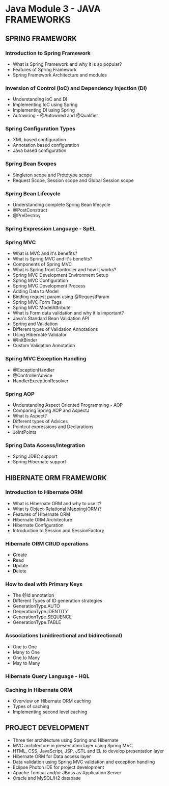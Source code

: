 # Java Module 3 - JAVA FRAMEWORKS

## SPRING FRAMEWORK
### Introduction to Spring Framework
- What is Spring Framework and why it is so popular?
- Features of Spring Framework
- Spring Framework Architecture and modules

### Inversion of Control (IoC) and Dependency Injection (DI)
- Understanding IoC and DI
- Implementing IoC using Spring
- Implementing DI using Spring
- Autowiring - @Autowired and @Qualifier

### Spring Configuration Types
- XML based configuration
- Annotation based configuration
- Java based configuration

### Spring Bean Scopes
- Singleton scope and Prototype scope
- Request Scope, Session scope and Global Session scope

### Spring Bean Lifecycle
- Understanding complete Spring Bean lifecycle
- @PostConstruct
- @PreDestroy

### Spring Expression Language - SpEL

### Spring MVC
- What is MVC and it's benefits?
- What is Spring MVC and it's benefits?
- Components of Spring MVC
- What is Spring front Controller and how it works?
- Spring MVC Development Environment Setup
- Spring MVC Configuration
- Spring MVC Development Process
- Adding Data to Model
- Binding request param using @RequestParam
- Spring MVC Form Tags
- Spring MVC ModelAttribute
- What is Form data validation and why it is important?
- Java's Standard Bean Validation API
- Spring and Validation
- Different types of Validation Annotations
- Using Hibernate Validator
- @InitBinder
- Custom Validation Annotation

### Spring MVC Exception Handling
- @ExceptionHandler
- @ControllerAdvice
- HandlerExceptionResolver

### Spring AOP
- Understanding Aspect Oriented Programming - AOP
- Comparing Spring AOP and AspectJ
- What is Aspect?
- Different types of Advices
- Pointcut expressions and Declarations
- JointPoints

### Spring Data Access/Integration
- Spring JDBC support
- Spring Hibernate support


## HIBERNATE ORM  FRAMEWORK
### Introduction to Hibernate ORM
- What is Hibernate ORM and why to use it?
- What is Object-Relational Mapping(ORM)?
- Features of Hibernate ORM
- Hibernate ORM Architecture
- Hibernate Configuration
- Introduction to Session and SessionFactory
 
### Hibernate ORM CRUD operations
- **C**reate
- **R**ead
- **U**pdate
- **D**elete

### How to deal with Primary Keys
- The @Id annotation
- Different Types of ID generation strategies
- GenerationType.AUTO
- GenerationType.IDENTITY
- GenerationType.SEQUENCE
- GenerationType.TABLE


### Associations (unidirectional and bidirectional)
- One to One
- Many to One
- One to Many
- May to Many

### Hibernate Query Language - HQL

### Caching in Hibernate ORM
- Overview on Hibernate ORM caching
- Types of caching
- Implementing second level caching

## PROJECT DEVELOPMENT
- Three tier architecture using Spring and Hibernate
- MVC architecture in presentation layer using Spring MVC
- HTML, CSS, JavaScript, JSP, JSTL and EL to develop presentation layer
- Hibernate ORM for Data access layer
- Data validation using Spring MVC validation and exception handling
- Eclipse Photon IDE for project development
- Apache Tomcat and/or JBoss as Application Server
- Oracle and MySQL/H2 database
